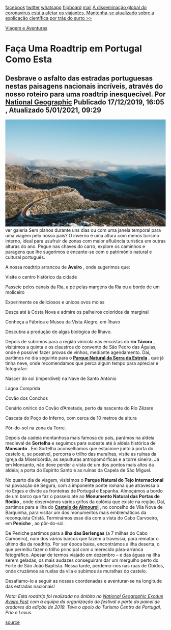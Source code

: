 [facebook](https://www.facebook.com/sharer/sharer.php?u=https%3A%2F%2Fwww.natgeo.pt%2Fviagem-e-aventuras%2F2019%2F12%2Ffaca-uma-roadtrip-em-portugal-como-esta) [twitter](https://twitter.com/share?url=https%3A%2F%2Fwww.natgeo.pt%2Fviagem-e-aventuras%2F2019%2F12%2Ffaca-uma-roadtrip-em-portugal-como-esta&via=natgeo&text=Fa%C3%A7a%20Uma%20Roadtrip%20em%20Portugal%20Como%20Esta) [whatsapp](https://web.whatsapp.com/send?text=https%3A%2F%2Fwww.natgeo.pt%2Fviagem-e-aventuras%2F2019%2F12%2Ffaca-uma-roadtrip-em-portugal-como-esta) [flipboard](https://share.flipboard.com/bookmarklet/popout?v=2&title=Fa%C3%A7a%20Uma%20Roadtrip%20em%20Portugal%20Como%20Esta&url=https%3A%2F%2Fwww.natgeo.pt%2Fviagem-e-aventuras%2F2019%2F12%2Ffaca-uma-roadtrip-em-portugal-como-esta) [mail](mailto:?subject=NatGeo&body=https%3A%2F%2Fwww.natgeo.pt%2Fviagem-e-aventuras%2F2019%2F12%2Ffaca-uma-roadtrip-em-portugal-como-esta%20-%20Fa%C3%A7a%20Uma%20Roadtrip%20em%20Portugal%20Como%20Esta) [A disseminação global do coronavírus está a afetar os viajantes. Mantenha-se atualizado sobre a explicação científica por trás do surto >>](https://www.natgeo.pt/coronavirus) 

[Viagem e Aventuras](https://www.natgeo.pt/viagem-e-aventuras) 
# Faça Uma Roadtrip em Portugal Como Esta 
## Desbrave o asfalto das estradas portuguesas nestas paisagens nacionais incríveis, através do nosso roteiro para uma roadtrip inesquecível. Por [National Geographic](https://www.natgeo.pt/autor/national-geographic) Publicado 17/12/2019, 16:05 , Atualizado 5/01/2021, 09:29 
![Uma das estradas que atravessa o Parque Natural da Serra da Estrela.](img/files_styles_image_00_public_exodus_01_roadtrip_fotografamos_day_0_of_0_large.jpg)
ver galeria Sem planos durante uns dias ou com uma janela temporal para uma viagem pelo nosso país? O inverno é uma altura com menos turismo interno, ideal para usufruir de zonas com maior afluência turística em outras alturas do ano. Pegue nas chaves do carro, explore os caminhos e paragens que lhe sugerimos e encante-se com o património natural e cultural português. 

A nossa roadtrip arrancou de **Aveiro** , onde sugerimos que: 

Visite o centro histórico da cidade 

Passeie pelos canais da Ria, a pé pelas margens da Ria ou a bordo de um moliceiro 

Experimente os deliciosos e únicos ovos moles 

Desça até à Costa Nova e admire os palheiros coloridos da marginal 

Conheça a Fábrica e Museu da Vista Alegre, em Ílhavo 

Descubra a produção de algas biológica de Ílhavo. 

Depois de subirmos para a região vinícola nas encostas do **rio Távora** , visitámos a quinta e os claustros do convento de São Pedro das Águias, onde é possível fazer provas de vinhos, mediante agendamento. Daí, partimos no dia seguinte para o **[Parque Natural da Serra da Estrela](https://www.natgeo.pt/viagem-e-aventuras/2018/12/natal-na-serra-da-estrela-preparado-para-um-natal-branco)** , que já tinha neve, onde recomendamos que perca algum tempo para apreciar e fotografar: 

Nascer do sol (imperdível) na Nave de Santo António 

Lagoa Comprida 

Covão dos Conchos 

Cenário onírico do Covão d’Ametade, perto da nascente do Rio Zêzere 

Cascata do Poço do Inferno, com cerca de 10 metros de altura 

Pôr-do-sol na zona da Torre. 

Depois da cadeia montanhosa mais famosa do país, parámos na aldeia medieval de **Sortelha** e seguimos para sudeste até à aldeia histórica de **Monsanto** . Em Sortelha aconselhamos que estacione junto à porta do castelo e, se possível, percorra o trilho das muralhas, visite as ruínas da Igreja da Misericórdia, as sepulturas antropomórficas e a torre sineira. Já em Monsanto, não deve perder a vista de um dos pontos mais altos da aldeia; a porta do Espírito Santo e as ruínas da Capela de São Miguel. 

No quarto dia de viagem, visitámos o **Parque Natural do Tejo Internacional** na povoação de Segura, com a imponente ponte romana que atravessa o rio Erges e divide as fronteiras de Portugal e Espanha. Almoçámos a bordo de um barco que faz o passeio até ao **Monumento Natural das Portas de Ródão** , onde observámos vários grifos da colónia que existe na região. Daí, partimos para a ilha do **[Castelo de Almourol](https://www.natgeo.pt/viagem-e-aventuras/2019/03/castelos-de-portugal-revisitamos-o-passado-em-almourol)** , no concelho de Vila Nova de Barquinha, para visitar um dos monumentos mais emblemáticos da reconquista Cristã. Terminámos esse dia com a vista do Cabo Carvoeiro, em **Peniche** , ao pôr-do-sol. 

De Peniche partimos para a **ilha das Berlengas** (a 7 milhas do Cabo Carvoeiro), num dos vários barcos que fazem a travessia, para rematar o último dia da roadtrip. Por ser época baixa, encontrámos a ilha deserta, o que permitiu fazer o trilho principal com o merecido pára-arranca fotográfico. Apesar de termos viajado em dezembro – e das águas na ilha serem geladas, os mais audazes conseguiram dar um mergulho perto do Forte de São João Baptista. Nessa tarde, perdemo-nos nas ruas de Óbidos, onde cruzámos as ruelas da vila e subimos às muralhas do castelo. 

Desafiamo-lo a seguir as nossas coordenadas e aventurar-se na longitude das estradas nacionais! 

_Nota: Esta roadtrip foi realizada no âmbito no [National Geographic Exodus Aveiro Fest](https://www.natgeo.pt/exodus) com a equipa da organização do festival e parte do painel de oradores da edição de 2019. Teve o apoio do Turismo Centro de Portugal, Prio e Lexus._ 



[source](https://www.natgeo.pt/viagem-e-aventuras/2019/12/faca-uma-roadtrip-em-portugal-como-esta)